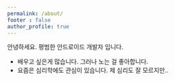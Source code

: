 ```yaml
---
permalink: /about/
footer : false
author_profile: true
---
```


안녕하세요. 평범한 안드로이드 개발자 입니다.
- 배우고 싶은게 많습니다. 그러나 노는 걸 좋아합니다.
- 요즘은 심리학에도 관심이 있습니다. 제 심리도 잘 모르지만..

